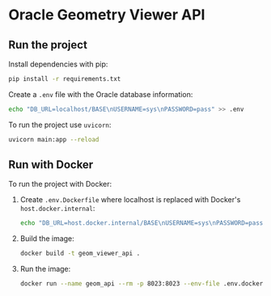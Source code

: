 # Oracle Geometry Viewer API

## Run the project

Install dependencies with pip:

```bash
pip install -r requirements.txt
```

Create a `.env` file with the Oracle database information:

```bash
echo "DB_URL=localhost/BASE\nUSERNAME=sys\nPASSWORD=pass" >> .env
```

To run the project use `uvicorn`:

```bash
uvicorn main:app --reload
```

## Run with Docker

To run the project with Docker:

1. Create `.env.Dockerfile` where localhost is replaced with Docker's `host.docker.internal`:

    ```bash
    echo "DB_URL=host.docker.internal/BASE\nUSERNAME=sys\nPASSWORD=pass" >> .env.docker
    ```

2. Build the image:

    ```bash
    docker build -t geom_viewer_api .
    ```

3. Run the image:

    ```bash
    docker run --name geom_api --rm -p 8023:8023 --env-file .env.docker geom_viewer_api
    ```
